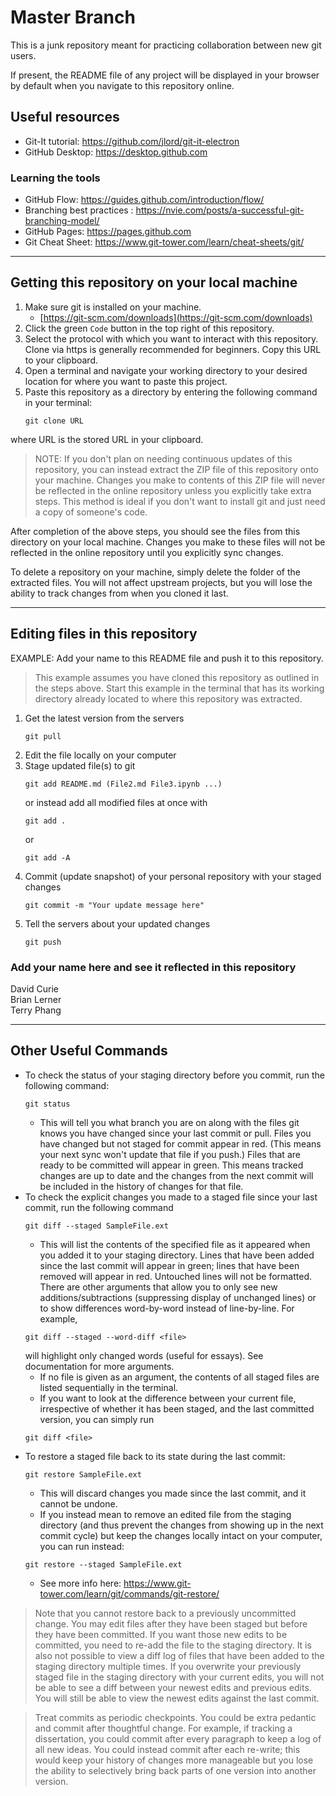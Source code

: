 # Master Branch

This is a junk repository meant for practicing collaboration between new git users.

If present, the README file of any project will be displayed in your browser by default when you navigate to this repository online.

## Useful resources

- Git-It tutorial: <https://github.com/jlord/git-it-electron>
- GitHub Desktop: <https://desktop.github.com>

### Learning the tools
- GitHub Flow: <https://guides.github.com/introduction/flow/>
- Branching best practices : <https://nvie.com/posts/a-successful-git-branching-model/>
- GitHub Pages: <https://pages.github.com>
- Git Cheat Sheet: <https://www.git-tower.com/learn/cheat-sheets/git/>


-----

## Getting this repository on your local machine

1. Make sure git is installed on your machine.
    - [https://git-scm.com/downloads](https://git-scm.com/downloads)
2. Click the green `Code` button in the top right of this repository.  
3. Select the protocol with which you want to interact with this repository. Clone via https is generally recommended for beginners. Copy this URL to your clipboard.  
4. Open a terminal and navigate your working directory to your desired location for where you want to paste this project.
5. Paste this repository as a directory by entering the following command in your terminal:
    ```
    git clone URL
    ```
where URL is the stored URL in your clipboard.

> NOTE: If you don't plan on needing continuous updates of this repository, you can instead extract the ZIP file of this repository onto your machine. Changes you make to contents of this ZIP file will never be reflected in the online repository unless you explicitly take extra steps. This method is ideal if you don't want to install git and just need a copy of someone's code.

After completion of the above steps, you should see the files from this directory on your local machine. Changes you make to these files will not be reflected in the online repository until you explicitly sync changes.

To delete a repository on your machine, simply delete the folder of the extracted files. You will not affect upstream projects, but you will lose the ability to track changes from when you cloned it last.


-----

## Editing files in this repository

EXAMPLE: Add your name to this README file and push it to this repository.
> This example assumes you have cloned this repository as outlined in the steps above. Start this example in the terminal that has its working directory already located to where this repository was extracted.

1. Get the latest version from the servers
    ```
    git pull
    ```
2. Edit the file locally on your computer
3. Stage updated file(s) to git
    ```
    git add README.md (File2.md File3.ipynb ...)
    ```
    or instead add all modified files at once with
    ```
    git add .
    ```
    or
    ```
    git add -A
    ```
4. Commit (update snapshot) of your personal repository with your staged changes
    ```
    git commit -m "Your update message here"
    ```
5. Tell the servers about your updated changes
    ```
    git push
    ```

### Add your name here and see it reflected in this repository

David Curie  
Brian Lerner  
Terry Phang  

-----

## Other Useful Commands

- To check the status of your staging directory before you commit, run the following command:
    ```
    git status
    ```
    - This will tell you what branch you are on along with the files git knows you have changed since your last commit or pull. Files you have changed but not staged for commit appear in red. (This means your next sync won't update that file if you push.) Files that are ready to be committed will appear in green. This means tracked changes are up to date and the changes from the next commit will be included in the history of changes for that file.
- To check the explicit changes you made to a staged file since your last commit, run the following command
    ```
    git diff --staged SampleFile.ext
    ```
    - This will list the contents of the specified file as it appeared when you added it to your staging directory. Lines that have been added since the last commit will appear in green; lines that have been removed will appear in red. Untouched lines will not be formatted. There are other arguments that allow you to only see new additions/subtractions (suppressing display of unchanged lines) or to show differences word-by-word instead of line-by-line. For example,
    ```
    git diff --staged --word-diff <file>
    ```
    will highlight only changed words (useful for essays). See documentation for more arguments.
    - If no file is given as an argument, the contents of all staged files are listed sequentially in the terminal.
    - If you want to look at the difference between your current file, irrespective of whether it has been staged, and the last committed version, you can simply run
    ```
    git diff <file>
    ```
- To restore a staged file back to its state during the last commit:
    ```
    git restore SampleFile.ext
    ```
    - This will discard changes you made since the last commit, and it cannot be undone.
    - If you instead mean to remove an edited file from the staging directory (and thus prevent the changes from showing up in the next commit cycle) but keep the changes locally intact on your computer, you can run instead:
    ```
    git restore --staged SampleFile.ext
    ```
    - See more info here: <https://www.git-tower.com/learn/git/commands/git-restore/>
> Note that you cannot restore back to a previously uncommitted change. You may edit files after they have been staged but before they have been committed. If you want those new edits to be committed, you need to re-add the file to the staging directory. It is also not possible to view a diff log of files that have been added to the staging directory multiple times. If you overwrite your previously staged file in the staging directory with your current edits, you will not be able to see a diff between your newest edits and previous edits. You will still be able to view the newest edits against the last commit.

> Treat commits as periodic checkpoints. You could be extra pedantic and commit after thoughtful change. For example, if tracking a dissertation, you could commit after every paragraph to keep a log of all new ideas. You could instead commit after each re-write; this would keep your history of changes more manageable but you lose the ability to selectively bring back parts of one version into another version.
